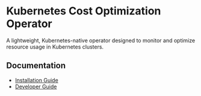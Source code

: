 # Kubernetes Cost Optimization Operator
A lightweight, Kubernetes-native operator designed to monitor and optimize resource usage in Kubernetes clusters. 

## Documentation

* [Installation Guide](Installation-Guide.md)
* [Developer Guide](Developer-Guide.md)